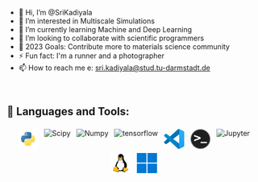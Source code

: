 - 👋 Hi, I’m @SriKadiyala
- 👀 I’m interested in Multiscale Simulations
- 🌱 I’m currently learning Machine and Deep Learning
- 💞️ I’m looking to collaborate with scientific programmers
- 🥅 2023 Goals: Contribute more to materials science community
- ⚡ Fun fact: I'm a runner and a photographer
- 📫 How to reach me e: sri.kadiyala@stud.tu-darmstadt.de

<br />


## 🧰 Languages and Tools:
<p align="center">
<img src="https://raw.githubusercontent.com/github/explore/80688e429a7d4ef2fca1e82350fe8e3517d3494d/topics/python/python.png" alt="Python" height="40" style="vertical-align:top; margin:4px">
<img src="https://docs.scipy.org/doc/scipy/reference/_static/scipyshiny_small.png" alt="Scipy" height="40" style="vertical-align:top; margin:4px">
<img src="https://user-images.githubusercontent.com/50221806/86498201-a8bd8680-bd39-11ea-9d08-66b610a8dc01.png" alt="Numpy" height="40" style="vertical-align:top; margin:4px">
<img src="https://www.tensorflow.org/resources/images/tf-logo-card-16x9.png" alt= "tensorflow" height="40" style="vertical-align:top; margin:4px">
<img src="https://raw.githubusercontent.com/github/explore/80688e429a7d4ef2fca1e82350fe8e3517d3494d/topics/visual-studio-code/visual-studio-code.png" alt="VS Code" height="40" style="vertical-align:top; margin:4px">
<img src="https://raw.githubusercontent.com/github/explore/80688e429a7d4ef2fca1e82350fe8e3517d3494d/topics/terminal/terminal.png" alt="Terminal" height="40" style="vertical-align:top; margin:4px">
<img src="https://pythonforfinance.net/wp-content/uploads/2019/07/Jupyter.jpg" alt="Jupyter" height="40" style="vertical-align:top; margin:4px">
<img src="https://raw.githubusercontent.com/github/explore/80688e429a7d4ef2fca1e82350fe8e3517d3494d/topics/linux/linux.png" alt="Linux" height="40" style="vertical-align:top; margin:4px" alt="Windows" height="40" style="vertical-align:top; margin:4px">
<img src="https://raw.githubusercontent.com/github/explore/80688e429a7d4ef2fca1e82350fe8e3517d3494d/topics/windows/windows.png" alt="Windows" height="40" style="vertical-align:top; margin:4px">
  
  
<!---
srikads/srikads is a ✨ special ✨ repository because its `README.md` (this file) appears on your GitHub profile.
You can click the Preview link to take a look at your changes.
--->
